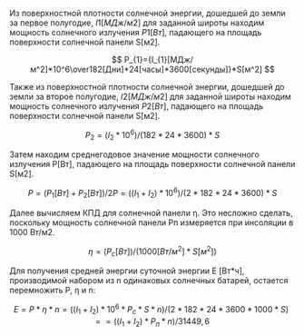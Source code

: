 Из поверхностной плотности солнечной энергии, дошедшей до земли за первое полугодие, $I{1}[МДж/м2]$ для заданной широты находим мощность солнечного излучения $P{1}[Вт]$, падающего на площадь поверхности солнечной панели S[м2].

$$ P_{1}={I_{1}[МДж/м^2]*10^6\over182[Дни]*24[часы]*3600[секунды]}*S[м^2] $$

Также из поверхностной плотности солнечной энергии, дошедшей до земли за второе полугодие, $I{2}[МДж/м2]$ для заданной широты находим мощность солнечного излучения $P{2}[Вт]$, падающего на площадь поверхности солнечной панели S[м2].

$$ P_{2}=(I_{2}*10^6)/(182*24*3600)*S$$

Затем находим среднегодовое значение мощности солнечного излучения P[Вт], падающего на площадь поверхности солнечной панели S[м2].

$$ P=(P_{1}[Вт]+P_{2}[Вт])/2
P=((I_{1}+I_{2})*10^6)/(2*182*24*3600)*S$$

Далее вычисляем КПД для солнечной панели η. Это несложно сделать, поскольку мощность солнечной панели Pп измеряется при инсоляции в 1000 Вт/м2.

$$η=(P_{c}[Вт])/(1000[Вт/м^2]*S[м^2])$$

Для получения средней энергии суточной энергии E [Вт*ч], производимой набором из n одинаковых солнечных батарей, остается перемножить P, η и n:

$$E= P*η*n=((I_1  +I_2 )*10^6*P_c*S*n)/(2*182 *24*3600*1000*S)= =((I_1+I_2  )*P_п*n)/31449,6$$


